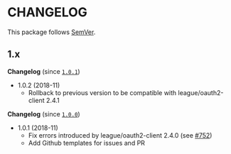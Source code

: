 # CHANGELOG

This package follows [SemVer](http://semver.org/).

## 1.x

**Changelog** (since [`1.0.1`](https://github.com/ker0x/messenger/compare/1.0.1...1.0.2))

- 1.0.2 (2018-11)
    - Rollback to previous version to be compatible with league/oauth2-client 2.4.1

**Changelog** (since [`1.0.0`](https://github.com/ker0x/messenger/compare/1.0.0...1.0.0))

- 1.0.1 (2018-11)
    - Fix errors introduced by league/oauth2-client 2.4.0 (see [#752](https://github.com/thephpleague/oauth2-client/issues/752))
    - Add Github templates for issues and PR
